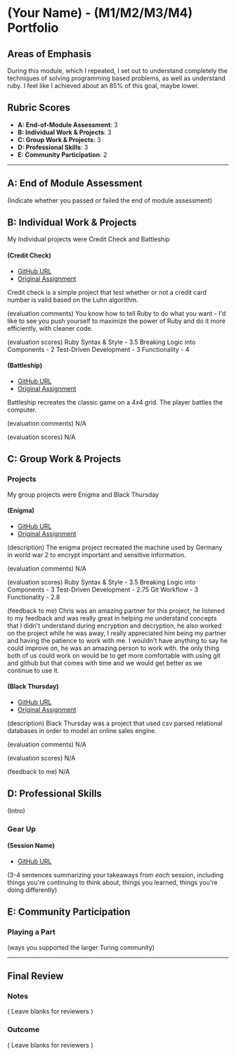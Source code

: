 # (Your Name) - (M1/M2/M3/M4) Portfolio

## Areas of Emphasis

During this module, which I repeated, I set out to understand completely the techniques
of solving programming based problems, as well as understand ruby. I feel like
I achieved about an 85% of this goal, maybe lower.

## Rubric Scores

* **A: End-of-Module Assessment**: 3
* **B: Individual Work & Projects**: 3
* **C: Group Work & Projects**: 3
* **D: Professional Skills**: 3
* **E: Community Participation**: 2

-----------------------

## A: End of Module Assessment

(Indicate whether you passed or failed the end of module assessment)


## B: Individual Work & Projects

My Individual projects were Credit Check and Battleship

#### (Credit Check)

* [GitHub URL](https://github.com/1powechri2/credit_check_redesign)
* [Original Assignment](http://backend.turing.io/module1/projects/credit_check)

Credit check is a simple project that test whether or not a credit card number
is valid based on the Luhn algorithm.

(evaluation comments)
You know how to tell Ruby to do what you want - I'd like to see you push
yourself to maximize the power of Ruby and do it more efficiently,
with cleaner code.

(evaluation scores)
Ruby Syntax & Style - 3.5
Breaking Logic into Components - 2
Test-Driven Development - 3
Functionality - 4

#### (Battleship)

* [GitHub URL](https://github.com/1powechri2/Battleship)
* [Original Assignment](http://backend.turing.io/module1/projects/battleship)

Battleship recreates the classic game on a 4x4 grid. The player battles the
computer.

(evaluation comments)
N/A

(evaluation scores)
N/A

## C: Group Work & Projects

### Projects

My group projects were Enigma and Black Thursday

#### (Enigma)

* [GitHub URL](https://github.com/1powechri2/enigma)
* [Original Assignment](http://backend.turing.io/module1/projects/enigma)

(description)
The enigma project recreated the machine used by Germany in world war 2
to encrypt important and sensitive information.

(evaluation comments)
N/A

(evaluation scores)
Ruby Syntax & Style - 3.5
Breaking Logic into Components - 3
Test-Driven Development - 2.75
Git Workflow - 3
Functionality - 2.8

(feedback to me)
Chris was an amazing partner for this project, he listened to my feedback and was really great in helping me understand concepts that I didn't understand during encryption and decryption, he also worked on the project while he was away, I really appreciated him being my partner and having the patience to work with me. I wouldn't have anything to say he could improve on, he was an amazing person to work with. the only thing both of us could work on would be to get more comfortable with using git and github but that comes with time and we would get better as we continue to use it.

#### (Black Thursday)

* [GitHub URL](https://github.com/1powechri2/black_thursday)
* [Original Assignment](http://backend.turing.io/module1/projects/black_thursday)

(description)
Black Thursday was a project that used csv parsed relational databases in order
to model an online sales engine.

(evaluation comments)
N/A

(evaluation scores)
N/A

(feedback to me)
N/A

## D: Professional Skills
(Intro)

### Gear Up
#### (Session Name)

* [GitHub URL]()

(3-4 sentences summarizing your takeaways from _each_ session, including things you're continuing to think about, things you learned, things you're doing differently)

## E: Community Participation

### Playing a Part

(ways you supported the larger Turing community)

------------------

## Final Review

### Notes

( Leave blanks for reviewers )

### Outcome

( Leave blanks for reviewers )
